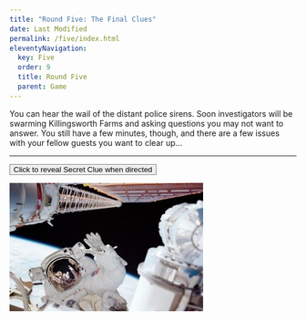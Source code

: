 ```yaml
---
title: "Round Five: The Final Clues"
date: Last Modified
permalink: /five/index.html
eleventyNavigation:
  key: Five
  order: 9
  title: Round Five
  parent: Game
---
```

You can hear the wail of the distant police sirens. Soon investigators will be swarming Killingsworth Farms and asking questions you may not want to answer. You still have a few minutes, though, and there are a few issues with your fellow guests you want to clear up...

---

<script src="//unpkg.com/alpinejs" defer></script>

<div x-data="{ open: false }">
    <button class="font-bold py-2 px-6 rounded" @click="open = true" style="border:1px solid gray;">Click to reveal Secret Clue when directed</button>
    <p x-show="open">
        <img src="/content/images/hello.jpg" />
    </p>
</div>